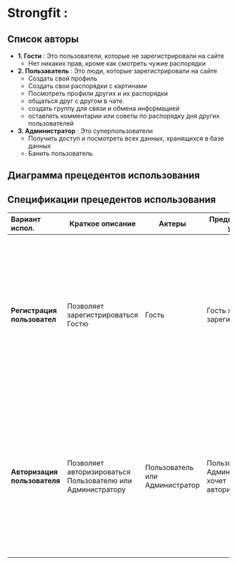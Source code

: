 # Strongfit :
## Список авторы
- **1. Гости** : Это пользователи, которые не зарегистрировали на сайте
  - Нет никаких прав, кроме как смотреть чужие распорядки
- **2. Пользаватель** : Это люди, которые зарегистрировали на сайте
  - Создать свой профиль
  - Создать свои распорядки с картинами 
  - Посмотреть профили других и их распорядки
  - общаться друг с другом в чате.
  - создать группу для связи и обмена информацией
  - оставлять комментарии или советы по распорядку дня других пользователей
- **3. Администратор** : Это суперпользователи
  - Получить доступ и посмотреть всех данных, хранящихся в базе данных	
  - Банить пользователь
## Диаграмма прецедентов использования
## Спецификации прецедентов использования
| Вариант испол. | Краткое описание  | Актеры | Предварительные условия | Основное направление | Альтер. потоки | Постусловия |
|:--- |---|---|-----|-----|---------|-----|
|**Регистрация пользовател**| Позволяет зарегистрироваться Гостю | Гость | Гость хочет зарегистрироваться | Заполнение регистрационной формы с указанием имени и пароля учетной записи, после чего отправляется заявка на регистрацию. | Форма заполнена неверно или имя записи уже существует, тогда заявка на регистрацию не создается, и Гость может повторно попытаться заполнить форму, либо прервать регистрацию. | Если прецедент успешен, в систему добавляется новая учетная запись. В другом случае система не меняется. |
|**Авторизация пользователя** | Позволяет авторизироваться Пользователю или Администратору | Пользователь или Администратор | Пользователь или Администратор хочет авторизироваться | Заполнение имени и пароля учетной записи в специальной форме | Форма заполнена неверно или имя записи не существует, тогда авторизация отклоняется, и пользователь может повторно попытаться заполнить форму, либо прервать авторизацию. | Постусловия	Если прецедент успешен, пользователь авторизируется под своей учетной записью. В другом случае пользователь остается Гостем. |
